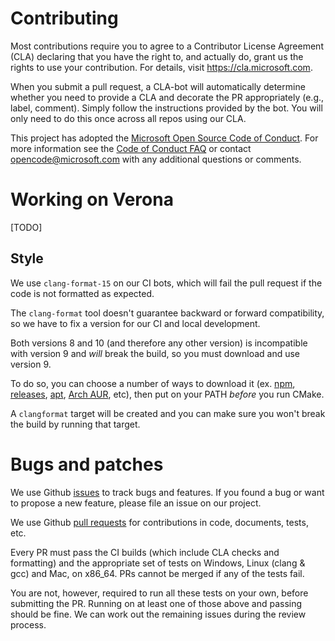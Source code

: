 # Contributing

Most contributions require you to agree to a
Contributor License Agreement (CLA) declaring that you have the right to, and actually do, grant us
the rights to use your contribution. For details, visit https://cla.microsoft.com.

When you submit a pull request, a CLA-bot will automatically determine whether you need to provide
a CLA and decorate the PR appropriately (e.g., label, comment). Simply follow the instructions
provided by the bot. You will only need to do this once across all repos using our CLA.

This project has adopted the [Microsoft Open Source Code of Conduct](https://opensource.microsoft.com/codeofconduct/).
For more information see the [Code of Conduct FAQ](https://opensource.microsoft.com/codeofconduct/faq/) or
contact [opencode@microsoft.com](mailto:opencode@microsoft.com) with any additional questions or comments.

# Working on Verona

[TODO]

## Style

We use `clang-format-15` on our CI bots, which will fail the pull request if the code is not formatted as expected.

The `clang-format` tool doesn't guarantee backward or forward compatibility, so we have to fix a version for our CI and local development.

Both versions 8 and 10 (and therefore any other version) is incompatible with version 9 and *will* break the build, so you must download and use version 9.

To do so, you can choose a number of ways to download it (ex. [npm](https://www.npmjs.com/package/clang-format), [releases](https://releases.llvm.org/), [apt](https://packages.ubuntu.com/search?suite=default&section=all&arch=any&keywords=clang-format-15&searchon=names), [Arch AUR](https://aur.archlinux.org/packages/clang-format-static-bin/), etc), then put on your PATH *before* you run CMake.

A `clangformat` target will be created and you can make sure you won't break the build by running that target.

# Bugs and patches

We use Github [issues](https://github.com/microsoft/verona/issues) to track bugs and features. If you found a bug or want to propose a new feature, please file an issue on our project.

We use Github [pull requests](https://github.com/microsoft/verona/pulls) for contributions in code, documents, tests, etc. 

Every PR must pass the CI builds (which include CLA checks and formatting) and the appropriate set of tests on Windows, Linux (clang & gcc) and Mac, on x86_64. PRs cannot be merged if any of the tests fail.

You are not, however, required to run all these tests on your own, before submitting the PR. Running on at least one of those above and passing should be fine. We can work out the remaining issues during the review process.

